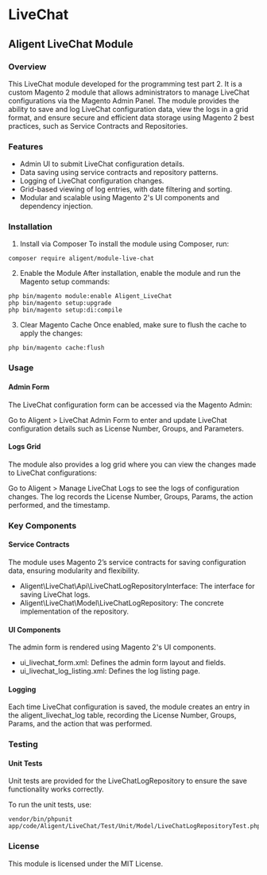 # LiveChat
## Aligent LiveChat Module
### Overview
This LiveChat module developed for the programming test part 2. It is a custom Magento 2 module that allows administrators to manage LiveChat configurations via the Magento Admin Panel. The module provides the ability to save and log LiveChat configuration data, view the logs in a grid format, and ensure secure and efficient data storage using Magento 2 best practices, such as Service Contracts and Repositories.

### Features
* Admin UI to submit LiveChat configuration details.
* Data saving using service contracts and repository patterns.
* Logging of LiveChat configuration changes.
* Grid-based viewing of log entries, with date filtering and sorting.
* Modular and scalable using Magento 2's UI components and dependency injection.

### Installation 
1. Install via Composer
   To install the module using Composer, run:
``` 
composer require aligent/module-live-chat
```

2. Enable the Module
   After installation, enable the module and run the Magento setup commands:
``` 
php bin/magento module:enable Aligent_LiveChat
php bin/magento setup:upgrade
php bin/magento setup:di:compile
```

3. Clear Magento Cache
   Once enabled, make sure to flush the cache to apply the changes:
 
``` 
php bin/magento cache:flush
```

### Usage
#### Admin Form
The LiveChat configuration form can be accessed via the Magento Admin:

Go to Aligent > LiveChat Admin Form to enter and update LiveChat configuration details such as License Number, Groups, and Parameters.
#### Logs Grid
The module also provides a log grid where you can view the changes made to LiveChat configurations:

Go to Aligent > Manage LiveChat Logs to see the logs of configuration changes. The log records the License Number, Groups, Params, the action performed, and the timestamp.
### Key Components
#### Service Contracts
The module uses Magento 2’s service contracts for saving configuration data, ensuring modularity and flexibility.

* Aligent\LiveChat\Api\LiveChatLogRepositoryInterface: The interface for saving LiveChat logs.
* Aligent\LiveChat\Model\LiveChatLogRepository: The concrete implementation of the repository.
#### UI Components
The admin form is rendered using Magento 2's UI components.
* ui_livechat_form.xml: Defines the admin form layout and fields.
* ui_livechat_log_listing.xml: Defines the log listing page.
#### Logging
Each time LiveChat configuration is saved, the module creates an entry in the aligent_livechat_log table, recording the License Number, Groups, Params, and the action that was performed.

### Testing
#### Unit Tests
Unit tests are provided for the LiveChatLogRepository to ensure the save functionality works correctly.

To run the unit tests, use:
```
vendor/bin/phpunit app/code/Aligent/LiveChat/Test/Unit/Model/LiveChatLogRepositoryTest.php
```

### License
This module is licensed under the MIT License. 

